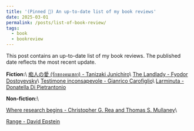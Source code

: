 ```yaml
---
title: '(Pinned 📌) An up-to-date list of my book reviews'
date: 2025-03-01
permalink: /posts/list-of-book-review/
tags:
  - book
  - bookreview
---
```


This post contains an up-to-date list of my book reviews. The published date reflects the most recent update.

<b>Fiction:</b>\\
[痴人の愛 (รักของคนเขลา) - Tanizaki Junichiro](https://ssoravitt.github.io/posts/2025/02/book-review-naomi/)\\
[The Landlady - Fyodor Dostoyevsky](https://ssoravitt.github.io/posts/2024/11/book-review-thelandlady/)\\
[Testimone inconsapevole - Gianrico Carofiglio](https://ssoravitt.github.io/posts/2024/10/book-review-testimone/)\\
[Larminuta - Donatella Di Pietrantonio](https://ssoravitt.github.io/posts/2024/09/book-review-larminuta/)

<b>Non-fiction:</b>\\

[Where research begins - Christopher G. Rea and Thomas S. Mullaney](https://ssoravitt.github.io/posts/2025/01/book-review-whereresearch/)\\

[Range - David Epstein](https://ssoravitt.github.io/posts/2025/01/book-review-range/)